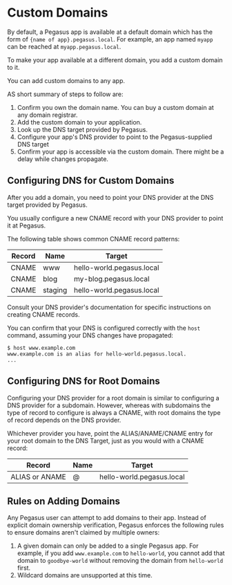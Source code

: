 # Custom Domains

By default, a Pegasus app is available at a default domain which has the form of
`{name of app}.pegasus.local`. For example, an app named `myapp` can be reached
at `myapp.pegasus.local`.

To make your app available at a different domain, you add a custom domain to it.

You can add custom domains to any app.

AS short summary of steps to follow are:

1. Confirm you own the domain name. You can buy a custom domain at any domain
   registrar.
1. Add the custom domain to your application.
1. Look up the DNS target provided by Pegasus.
1. Configure your app's DNS provider to point to the Pegasus-supplied DNS target
1. Confirm your app is accessible via the custom domain. There might be a delay
   while changes propagate.

## Configuring DNS for Custom Domains

After you add a domain, you need to point your DNS provider at the DNS target
provided by Pegasus.

You usually configure a new CNAME record with your DNS provider to point it at
Pegasus.

The following table shows common CNAME record patterns:

| Record | Name    | Target                    |
|--------|---------|---------------------------|
| CNAME  | www     | hello-world.pegasus.local |
| CNAME  | blog    | my-blog.pegasus.local     |
| CNAME  | staging | hello-world.pegasus.local |

Consult your DNS provider's documentation for specific instructions on creating
CNAME records.

You can confirm that your DNS is configured correctly with the `host` command,
assuming your DNS changes have propagated:

```
$ host www.example.com
www.example.com is an alias for hello-world.pegasus.local.
...
```

## Configuring DNS for Root Domains

Configuring your DNS provider for a root domain is similar to configuring a DNS
provider for a subdomain. However, whereas with subdomains the type of record to
configure is always a CNAME, with root domains the type of record depends on the
DNS provider.

Whichever provider you have, point the ALIAS/ANAME/CNAME entry for your root
domain to the DNS Target, just as you would with a CNAME record:

| Record          | Name | Target                    |
|-----------------|------|---------------------------|
| ALIAS or ANAME  | @    | hello-world.pegasus.local |

## Rules on Adding Domains

Any Pegasus user can attempt to add domains to their app. Instead of explicit
domain ownership verification, Pegasus enforces the following rules to ensure
domains aren't claimed by multiple owners:

1. A given domain can only be added to a single Pegasus app. For example, if you
   add `www.example.com` to `hello-world`, you cannot add that domain to
   `goodbye-world` without removing the domain from `hello-world` first.
1. Wildcard domains are unsupported at this time.
